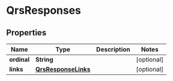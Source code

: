 

# QrsResponses


## Properties

| Name | Type | Description | Notes |
|------------ | ------------- | ------------- | -------------|
|**ordinal** | **String** |  |  [optional] |
|**links** | [**QrsResponseLinks**](QrsResponseLinks.md) |  |  [optional] |




